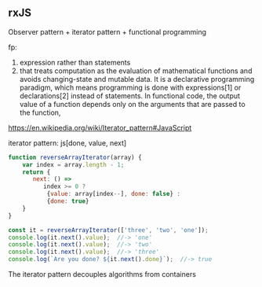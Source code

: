 ## rxJS

Observer pattern + iterator pattern + functional programming


fp: 
1. expression rather than statements
2. that treats computation as the evaluation of mathematical functions and avoids changing-state and mutable data. It is a declarative programming paradigm, which means programming is done with expressions[1] or declarations[2] instead of statements. In functional code, the output value of a function depends only on the arguments that are passed to the function,


https://en.wikipedia.org/wiki/Iterator_pattern#JavaScript

iterator pattern: js[done, value, next]
```js
function reverseArrayIterator(array) {
    var index = array.length - 1;
    return {
       next: () =>
          index >= 0 ?
           {value: array[index--], done: false} :
           {done: true}
    }
}

const it = reverseArrayIterator(['three', 'two', 'one']);
console.log(it.next().value);  //-> 'one'
console.log(it.next().value);  //-> 'two'
console.log(it.next().value);  //-> 'three'
console.log(`Are you done? ${it.next().done}`);  //-> true

```


The iterator pattern decouples algorithms from containers